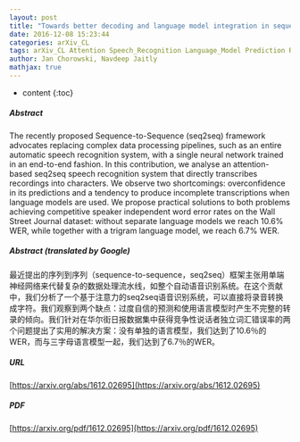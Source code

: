 ```yaml
---
layout: post
title: "Towards better decoding and language model integration in sequence to sequence models"
date: 2016-12-08 15:23:44
categories: arXiv_CL
tags: arXiv_CL Attention Speech_Recognition Language_Model Prediction Recognition
author: Jan Chorowski, Navdeep Jaitly
mathjax: true
---
```


* content
{:toc}

##### Abstract
The recently proposed Sequence-to-Sequence (seq2seq) framework advocates replacing complex data processing pipelines, such as an entire automatic speech recognition system, with a single neural network trained in an end-to-end fashion. In this contribution, we analyse an attention-based seq2seq speech recognition system that directly transcribes recordings into characters. We observe two shortcomings: overconfidence in its predictions and a tendency to produce incomplete transcriptions when language models are used. We propose practical solutions to both problems achieving competitive speaker independent word error rates on the Wall Street Journal dataset: without separate language models we reach 10.6% WER, while together with a trigram language model, we reach 6.7% WER.

##### Abstract (translated by Google)
最近提出的序列到序列（sequence-to-sequence，seq2seq）框架主张用单端神经网络来代替复杂的数据处理流水线，如整个自动语音识别系统。在这个贡献中，我们分析了一个基于注意力的seq2seq语音识别系统，可以直接将录音转换成字符。我们观察到两个缺点：过度自信的预测和使用语言模型时产生不完整的转录的倾向。我们针对在华尔街日报数据集中获得竞争性说话者独立词汇错误率的两个问题提出了实用的解决方案：没有单独的语言模型，我们达到了10.6％的WER，而与三字母语言模型一起，我们达到了6.7％的WER。

##### URL
[https://arxiv.org/abs/1612.02695](https://arxiv.org/abs/1612.02695)

##### PDF
[https://arxiv.org/pdf/1612.02695](https://arxiv.org/pdf/1612.02695)

